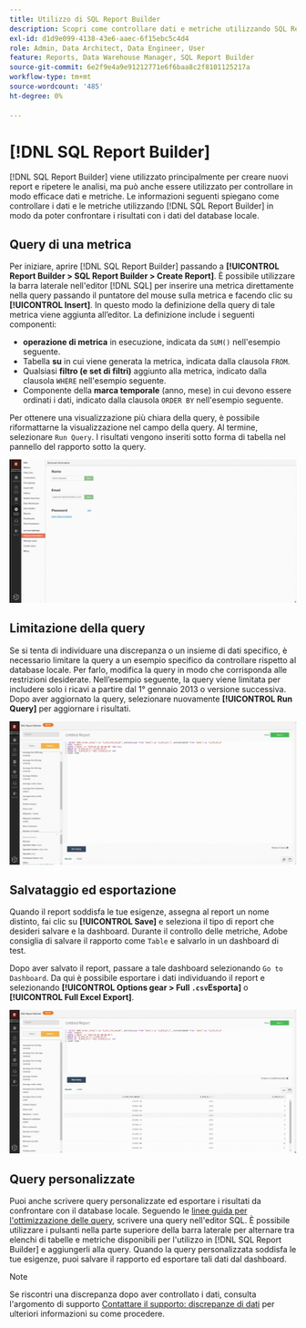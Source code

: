 ```yaml
---
title: Utilizzo di SQL Report Builder
description: Scopri come controllare dati e metriche utilizzando SQL Report Builder per confrontare i risultati con i dati del database locale.
exl-id: d1d9e099-4138-43e6-aaec-6f15ebc5c4d4
role: Admin, Data Architect, Data Engineer, User
feature: Reports, Data Warehouse Manager, SQL Report Builder
source-git-commit: 6e2f9e4a9e91212771e6f6baa8c2f8101125217a
workflow-type: tm+mt
source-wordcount: '485'
ht-degree: 0%

---
```


# [!DNL SQL Report Builder]

[!DNL SQL Report Builder] viene utilizzato principalmente per creare nuovi report e ripetere le analisi, ma può anche essere utilizzato per controllare in modo efficace dati e metriche. Le informazioni seguenti spiegano come controllare i dati e le metriche utilizzando [!DNL SQL Report Builder] in modo da poter confrontare i risultati con i dati del database locale.

## Query di una metrica

Per iniziare, aprire [!DNL SQL Report Builder] passando a **[!UICONTROL Report Builder > SQL Report Builder > Create Report]**. È possibile utilizzare la barra laterale nell&#39;editor [!DNL SQL] per inserire una metrica direttamente nella query passando il puntatore del mouse sulla metrica e facendo clic su **[!UICONTROL Insert]**. In questo modo la definizione della query di tale metrica viene aggiunta all’editor. La definizione include i seguenti componenti:

- **operazione di metrica** in esecuzione, indicata da `SUM()` nell&#39;esempio seguente.
- Tabella **su** in cui viene generata la metrica, indicata dalla clausola `FROM`.
- Qualsiasi **filtro (e set di filtri)** aggiunto alla metrica, indicato dalla clausola `WHERE` nell&#39;esempio seguente.
- Componente della **marca temporale** (anno, mese) in cui devono essere ordinati i dati, indicato dalla clausola `ORDER BY` nell&#39;esempio seguente.

Per ottenere una visualizzazione più chiara della query, è possibile riformattarne la visualizzazione nel campo della query. Al termine, selezionare `Run Query`. I risultati vengono inseriti sotto forma di tabella nel pannello del rapporto sotto la query.

![](../../assets/run-query-results.gif)

## Limitazione della query

Se si tenta di individuare una discrepanza o un insieme di dati specifico, è necessario limitare la query a un esempio specifico da controllare rispetto al database locale. Per farlo, modifica la query in modo che corrisponda alle restrizioni desiderate. Nell’esempio seguente, la query viene limitata per includere solo i ricavi a partire dal 1° gennaio 2013 o versione successiva. Dopo aver aggiornato la query, selezionare nuovamente **[!UICONTROL Run Query]** per aggiornare i risultati.

![](../../assets/restricting-query.gif)

## Salvataggio ed esportazione

Quando il report soddisfa le tue esigenze, assegna al report un nome distinto, fai clic su **[!UICONTROL Save]** e seleziona il tipo di report che desideri salvare e la dashboard. Durante il controllo delle metriche, Adobe consiglia di salvare il rapporto come `Table` e salvarlo in un dashboard di test.

Dopo aver salvato il report, passare a tale dashboard selezionando `Go to Dashboard`. Da qui è possibile esportare i dati individuando il report e selezionando **[!UICONTROL Options gear > Full `.csv`Esporta]** o **[!UICONTROL Full Excel Export]**.

![](../../assets/export-dboard-data.gif)

## Query personalizzate

Puoi anche scrivere query personalizzate ed esportare i risultati da confrontare con il database locale. Seguendo le [linee guida per l&#39;ottimizzazione delle query](../../best-practices/optimizing-your-sql-queries.md), scrivere una query nell&#39;editor SQL. È possibile utilizzare i pulsanti nella parte superiore della barra laterale per alternare tra elenchi di tabelle e metriche disponibili per l&#39;utilizzo in [!DNL SQL Report Builder] e aggiungerli alla query. Quando la query personalizzata soddisfa le tue esigenze, puoi salvare il rapporto ed esportare tali dati dal dashboard.

>[!NOTE]
>
>Se riscontri una discrepanza dopo aver controllato i dati, consulta l&#39;argomento di supporto [Contattare il supporto: discrepanze di dati](https://experienceleague.adobe.com/docs/commerce-knowledge-base/kb/troubleshooting/miscellaneous/mbi-data-discrepancies.html) per ulteriori informazioni su come procedere.

